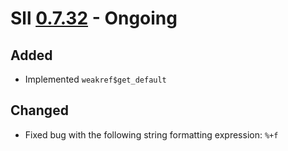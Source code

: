 # Sll [0.7.32] - Ongoing

## Added

- Implemented `weakref$get_default`

## Changed

- Fixed bug with the following string formatting expression: `%+f`

[0.7.32]: https://github.com/sl-lang/sll/compare/sll-v0.7.31...main
